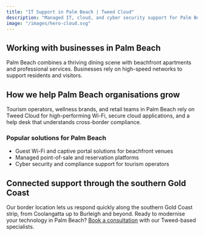 ```yaml
---
title: "IT Support in Palm Beach | Tweed Cloud"
description: "Managed IT, cloud, and cyber security support for Palm Beach businesses through the southern Gold Coast."
image: "/images/hero-cloud.svg"
---
```


## Working with businesses in Palm Beach
Palm Beach combines a thriving dining scene with beachfront apartments and professional services. Businesses rely on high-speed networks to support residents and visitors.

## How we help Palm Beach organisations grow
Tourism operators, wellness brands, and retail teams in Palm Beach rely on Tweed Cloud for high-performing Wi-Fi, secure cloud applications, and a help desk that understands cross-border compliance.

### Popular solutions for Palm Beach
- Guest Wi-Fi and captive portal solutions for beachfront venues
- Managed point-of-sale and reservation platforms
- Cyber security and compliance support for tourism operators

## Connected support through the southern Gold Coast
Our border location lets us respond quickly along the southern Gold Coast strip, from Coolangatta up to Burleigh and beyond. Ready to modernise your technology in Palm Beach? [Book a consultation](/consultation/) with our Tweed-based specialists.
